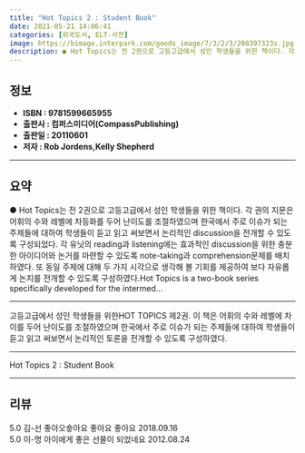 ```yaml
---
title: "Hot Topics 2 : Student Book"
date: 2021-05-21 14:06:41
categories: [외국도서, ELT-사전]
image: https://bimage.interpark.com/goods_image/7/3/2/3/208397323s.jpg
description: ● Hot Topics는 전 2권으로 고등고급에서 성인 학생들을 위한 책이다. 각 권의 지문은 어휘의 수와 레벨에 차등화를 두어 난이도를 조절하였으며 한국에서 주로 이슈가 되는 주제들에 대하여 학생들이 듣고 읽고 써보면서 논리적인 discussion을 전개할 수 있도록 구성되었다. 각
---
```


## **정보**

- **ISBN : 9781599665955**
- **출판사 : 컴퍼스미디어(CompassPublishing)**
- **출판일 : 20110601**
- **저자 : Rob Jordens,Kelly Shepherd**

------



## **요약**

●  Hot Topics는 전 2권으로 고등고급에서 성인 학생들을 위한 책이다. 각 권의 지문은 어휘의 수와 레벨에 차등화를 두어 난이도를 조절하였으며 한국에서 주로 이슈가 되는 주제들에 대하여 학생들이 듣고 읽고 써보면서 논리적인 discussion을 전개할 수 있도록 구성되었다. 각 유닛의 reading과 listening에는 효과적인 discussion을 위한 충분한 아이디어와 논거를 마련할 수 있도록 note-taking과 comprehension문제를 배치하였다. 또 동일 주제에 대해 두 가지 시각으로 생각해 볼 기회를 제공하여 보다 자유롭게 논지를 전개할 수 있도록 구성하였다.Hot Topics is a two-book series specifically developed for the intermed...

------

고등고급에서 성인 학생들을 위한HOT TOPICS 제2권. 이 책은 어휘의 수와 레벨에 차이를 두어 난이도를 조절하였으며 한국에서 주로 이슈가 되는 주제들에 대하여 학생들이 듣고 읽고 써보면서 논리적인 토론을 전개할 수 있도록 구성하였다.

------


Hot Topics 2 : Student Book 

------


## **리뷰** 

5.0 김-선 좋아오숗아요 좋아요 좋아요 2018.09.16 <br/>5.0 이-명 아이에게 좋은 선물이 되었네요 2012.08.24 <br/>